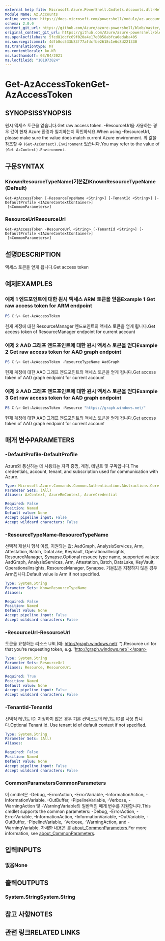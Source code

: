 ```yaml
---
external help file: Microsoft.Azure.PowerShell.Cmdlets.Accounts.dll-Help.xml
Module Name: Az.Accounts
online version: https://docs.microsoft.com/powershell/module/az.accounts/get-azaccesstoken
schema: 2.0.0
content_git_url: https://github.com/Azure/azure-powershell/blob/master/src/Accounts/Accounts/help/Get-AzAccessToken.md
original_content_git_url: https://github.com/Azure/azure-powershell/blob/master/src/Accounts/Accounts/help/Get-AzAccessToken.md
ms.openlocfilehash: 5fcd81dcfc69f020a4e17e0858abfca0edaba405
ms.sourcegitcommit: 4dfb0cc533b83f77afdcfbe2618c1e6c8d221330
ms.translationtype: MT
ms.contentlocale: ko-KR
ms.lasthandoff: 03/04/2021
ms.locfileid: "101973024"
---
```

# <span data-ttu-id="06d38-101">Get-AzAccessToken</span><span class="sxs-lookup"><span data-stu-id="06d38-101">Get-AzAccessToken</span></span>

## <span data-ttu-id="06d38-102">SYNOPSIS</span><span class="sxs-lookup"><span data-stu-id="06d38-102">SYNOPSIS</span></span>
<span data-ttu-id="06d38-103">원시 액세스 토큰을 얻습니다.</span><span class="sxs-lookup"><span data-stu-id="06d38-103">Get raw access token.</span></span> <span data-ttu-id="06d38-104">-ResourceUrl을 사용하는 경우 값이 현재 Azure 환경과 일치하는지 확인하세요.</span><span class="sxs-lookup"><span data-stu-id="06d38-104">When using -ResourceUrl, please make sure the value does match current Azure environment.</span></span> <span data-ttu-id="06d38-105">의 값을 참조할 수 `(Get-AzContext).Environment` 있습니다.</span><span class="sxs-lookup"><span data-stu-id="06d38-105">You may refer to the value of `(Get-AzContext).Environment`.</span></span>

## <span data-ttu-id="06d38-106">구문</span><span class="sxs-lookup"><span data-stu-id="06d38-106">SYNTAX</span></span>

### <span data-ttu-id="06d38-107">KnownResourceTypeName(기본값)</span><span class="sxs-lookup"><span data-stu-id="06d38-107">KnownResourceTypeName (Default)</span></span>
```
Get-AzAccessToken [-ResourceTypeName <String>] [-TenantId <String>] [-DefaultProfile <IAzureContextContainer>]
 [<CommonParameters>]
```

### <span data-ttu-id="06d38-108">ResourceUrl</span><span class="sxs-lookup"><span data-stu-id="06d38-108">ResourceUrl</span></span>
```
Get-AzAccessToken -ResourceUrl <String> [-TenantId <String>] [-DefaultProfile <IAzureContextContainer>]
 [<CommonParameters>]
```

## <span data-ttu-id="06d38-109">설명</span><span class="sxs-lookup"><span data-stu-id="06d38-109">DESCRIPTION</span></span>
<span data-ttu-id="06d38-110">액세스 토큰을 얻게 됩니다.</span><span class="sxs-lookup"><span data-stu-id="06d38-110">Get access token</span></span>

## <span data-ttu-id="06d38-111">예제</span><span class="sxs-lookup"><span data-stu-id="06d38-111">EXAMPLES</span></span>

### <span data-ttu-id="06d38-112">예제 1 엔드포인트에 대한 원시 액세스 ARM 토큰을 얻음</span><span class="sxs-lookup"><span data-stu-id="06d38-112">Example 1 Get raw access token for ARM endpoint</span></span>
```powershell
PS C:\> Get-AzAccessToken
```

<span data-ttu-id="06d38-113">현재 계정에 대한 ResourceManager 엔드포인트의 액세스 토큰을 얻게 됩니다.</span><span class="sxs-lookup"><span data-stu-id="06d38-113">Get access token of ResourceManager endpoint for current account</span></span>

### <span data-ttu-id="06d38-114">예제 2 AAD 그래프 엔드포인트에 대한 원시 액세스 토큰을 얻다</span><span class="sxs-lookup"><span data-stu-id="06d38-114">Example 2 Get raw access token for AAD graph endpoint</span></span>
```powershell
PS C:\> Get-AzAccessToken -ResourceTypeName AadGraph
```

<span data-ttu-id="06d38-115">현재 계정에 대한 AAD 그래프 엔드포인트의 액세스 토큰을 얻게 됩니다.</span><span class="sxs-lookup"><span data-stu-id="06d38-115">Get access token of AAD graph endpoint for current account</span></span>

### <span data-ttu-id="06d38-116">예제 3 AAD 그래프 엔드포인트에 대한 원시 액세스 토큰을 얻다</span><span class="sxs-lookup"><span data-stu-id="06d38-116">Example 3 Get raw access token for AAD graph endpoint</span></span>
```powershell
PS C:\> Get-AzAccessToken -Resource "https://graph.windows.net/"
```

<span data-ttu-id="06d38-117">현재 계정에 대한 AAD 그래프 엔드포인트의 액세스 토큰을 얻게 됩니다.</span><span class="sxs-lookup"><span data-stu-id="06d38-117">Get access token of AAD graph endpoint for current account</span></span>

## <span data-ttu-id="06d38-118">매개 변수</span><span class="sxs-lookup"><span data-stu-id="06d38-118">PARAMETERS</span></span>

### <span data-ttu-id="06d38-119">-DefaultProfile</span><span class="sxs-lookup"><span data-stu-id="06d38-119">-DefaultProfile</span></span>
<span data-ttu-id="06d38-120">Azure와 통신하는 데 사용되는 자격 증명, 계정, 테넌트 및 구독입니다.</span><span class="sxs-lookup"><span data-stu-id="06d38-120">The credentials, account, tenant, and subscription used for communication with Azure.</span></span>

```yaml
Type: Microsoft.Azure.Commands.Common.Authentication.Abstractions.Core.IAzureContextContainer
Parameter Sets: (All)
Aliases: AzContext, AzureRmContext, AzureCredential

Required: False
Position: Named
Default value: None
Accept pipeline input: False
Accept wildcard characters: False
```

### <span data-ttu-id="06d38-121">-ResourceTypeName</span><span class="sxs-lookup"><span data-stu-id="06d38-121">-ResourceTypeName</span></span>
<span data-ttu-id="06d38-122">선택적 재설치 형식 이름, 지원되는 값: AadGraph, AnalysisServices, Arm, Attestation, Batch, DataLake, KeyVault, OperationalInsights, ResourceManager, Synapse.</span><span class="sxs-lookup"><span data-stu-id="06d38-122">Optional resouce type name, supported values: AadGraph, AnalysisServices, Arm, Attestation, Batch, DataLake, KeyVault, OperationalInsights, ResourceManager, Synapse.</span></span> <span data-ttu-id="06d38-123">기본값은 지정하지 않은 경우 Arm입니다.</span><span class="sxs-lookup"><span data-stu-id="06d38-123">Default value is Arm if not specified.</span></span>

```yaml
Type: System.String
Parameter Sets: KnownResourceTypeName
Aliases:

Required: False
Position: Named
Default value: None
Accept pipeline input: False
Accept wildcard characters: False
```

### <span data-ttu-id="06d38-124">-ResourceUrl</span><span class="sxs-lookup"><span data-stu-id="06d38-124">-ResourceUrl</span></span>
<span data-ttu-id="06d38-125">토큰을 요청하는 리소스 URL(예: http://graph.windows.net/ '').</span><span class="sxs-lookup"><span data-stu-id="06d38-125">Resource url for that you're requesting token, e.g. 'http://graph.windows.net/'.</span></span>

```yaml
Type: System.String
Parameter Sets: ResourceUrl
Aliases: Resource, ResourceUri

Required: True
Position: Named
Default value: None
Accept pipeline input: False
Accept wildcard characters: False
```

### <span data-ttu-id="06d38-126">-TenantId</span><span class="sxs-lookup"><span data-stu-id="06d38-126">-TenantId</span></span>
<span data-ttu-id="06d38-127">선택적 테넌트 ID. 지정하지 않은 경우 기본 컨텍스트의 테넌트 ID를 사용 합니다.</span><span class="sxs-lookup"><span data-stu-id="06d38-127">Optional Tenant Id. Use tenant id of default context if not specified.</span></span>

```yaml
Type: System.String
Parameter Sets: (All)
Aliases:

Required: False
Position: Named
Default value: None
Accept pipeline input: False
Accept wildcard characters: False
```

### <span data-ttu-id="06d38-128">CommonParameters</span><span class="sxs-lookup"><span data-stu-id="06d38-128">CommonParameters</span></span>
<span data-ttu-id="06d38-129">이 cmdlet은 -Debug, -ErrorAction, -ErrorVariable, -InformationAction, -InformationVariable, -OutBuffer, -PipelineVariable, -Verbose, -WarningAction 및 -WarningVariable의 일반적인 매개 변수를 지원합니다.</span><span class="sxs-lookup"><span data-stu-id="06d38-129">This cmdlet supports the common parameters: -Debug, -ErrorAction, -ErrorVariable, -InformationAction, -InformationVariable, -OutVariable, -OutBuffer, -PipelineVariable, -Verbose, -WarningAction, and -WarningVariable.</span></span> <span data-ttu-id="06d38-130">자세한 내용은 를 [about_CommonParameters.](http://go.microsoft.com/fwlink/?LinkID=113216)</span><span class="sxs-lookup"><span data-stu-id="06d38-130">For more information, see [about_CommonParameters](http://go.microsoft.com/fwlink/?LinkID=113216).</span></span>

## <span data-ttu-id="06d38-131">입력</span><span class="sxs-lookup"><span data-stu-id="06d38-131">INPUTS</span></span>

### <span data-ttu-id="06d38-132">없음</span><span class="sxs-lookup"><span data-stu-id="06d38-132">None</span></span>

## <span data-ttu-id="06d38-133">출력</span><span class="sxs-lookup"><span data-stu-id="06d38-133">OUTPUTS</span></span>

### <span data-ttu-id="06d38-134">System.String</span><span class="sxs-lookup"><span data-stu-id="06d38-134">System.String</span></span>

## <span data-ttu-id="06d38-135">참고 사항</span><span class="sxs-lookup"><span data-stu-id="06d38-135">NOTES</span></span>

## <span data-ttu-id="06d38-136">관련 링크</span><span class="sxs-lookup"><span data-stu-id="06d38-136">RELATED LINKS</span></span>
